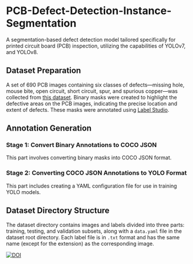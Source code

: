 # PCB-Defect-Detection-Instance-Segmentation
A segmentation-based defect detection model tailored specifically for printed circuit board (PCB) inspection, utilizing the capabilities of YOLOv7, and YOLOv8.

## Dataset Preparation
A set of 690 PCB images containing six classes of defects—missing hole, mouse bite, open circuit, short circuit, spur, and spurious copper—was collected from [this dataset](https://robotics.pkusz.edu.cn/resources/datasetENG/). Binary masks were created to highlight the defective areas on the PCB images, indicating the precise location and extent of defects. These masks were annotated using [Label Studio](https://labelstud.io/).

## Annotation Generation
### Stage 1: Convert Binary Annotations to COCO JSON
This part involves converting binary masks into COCO JSON format.

### Stage 2: Converting COCO JSON Annotations to YOLO Format
This part includes creating a YAML configuration file for use in training YOLO models.

## Dataset Directory Structure
The dataset directory contains images and labels divided into three parts: training, testing, and validation subsets, along with a `data.yaml` file in the dataset root directory. Each label file is in `.txt` format and has the same name (except for the extension) as the corresponding image.

[![DOI](https://zenodo.org/badge/864451430.svg)](https://doi.org/10.5281/zenodo.13871861)
